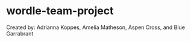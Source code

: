 # wordle-team-project
Created by: Adrianna Koppes, Amelia Matheson, Aspen Cross, and Blue Garrabrant
